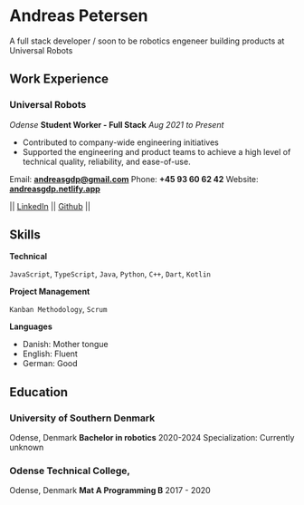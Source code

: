 # **Andreas Petersen**
A full stack developer / soon to be robotics engeneer building products at Universal Robots

## Work Experience

### Universal Robots
_Odense_
**Student Worker - Full Stack**
_Aug 2021 to Present_

- Contributed to company-wide engineering initiatives
- Supported the engineering and product teams to achieve a high level of technical quality, reliability, and ease-of-use.

Email: **<andreasgdp@gmail.com>**
Phone: **+45 93 60 62 42**
Website: **[andreasgdp.netlify.app](https://andreasgdp.netlify.app/)**

|| [LinkedIn](https://www.linkedin.com/in/andreasgdp/) || [Github](https://github.com/Andreasgdp) ||


## Skills

**Technical**

`JavaScript`, `TypeScript`, `Java`, `Python`, `C++`, `Dart`, `Kotlin`

**Project Management**

`Kanban Methodology`, `Scrum`

**Languages** 

- Danish: Mother tongue
- English: Fluent
- German:  Good

## Education

### University of Southern Denmark
Odense, Denmark
**Bachelor in robotics**
2020-2024
Specialization: Currently unknown

### Odense Technical College,
Odense, Denmark
**Mat A Programming B**
2017 - 2020
